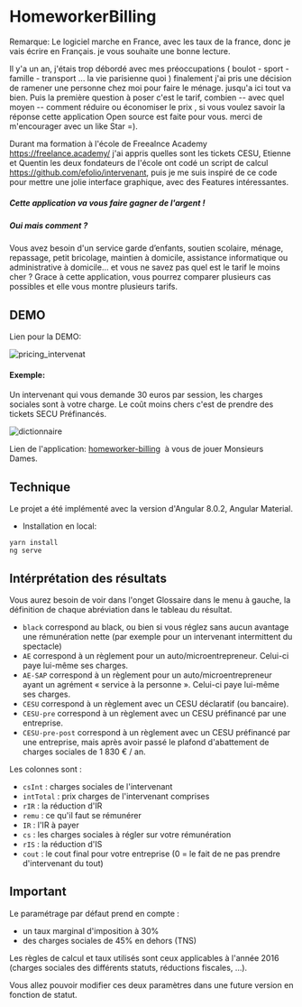 # HomeworkerBilling

Remarque: Le logiciel marche en France, avec les taux de la france, donc je vais écrire en Français. je vous souhaite une bonne lecture.

Il y'a un an, j'étais trop débordé avec mes préoccupations ( boulot - sport - famille - transport ... la vie parisienne quoi )
finalement j'ai pris une décision de ramener une personne chez moi pour faire le ménage. jusqu'a ici tout va bien. Puis la première question à poser c'est le tarif, combien -- avec quel moyen -- comment réduire ou économiser le prix , si vous voulez savoir la réponse cette application Open source est faite pour vous. merci de m'encourager avec un like Star =).

Durant ma formation à l'école de Freealnce Academy
https://freelance.academy/ j'ai appris quelles sont les tickets CESU, Etienne et Quentin les deux fondateurs de l'école ont codé un script de calcul https://github.com/efolio/intervenant,  puis je me suis inspiré de ce code pour mettre une jolie interface graphique, avec des Features intéressantes.

##### Cette application va vous faire gagner de l'argent !

##### Oui mais comment ?

Vous avez besoin d'un service garde d’enfants, soutien scolaire, ménage, repassage, petit bricolage, maintien à domicile, assistance informatique ou administrative à domicile… et vous ne savez pas quel est le tarif le moins cher ?
Grace à cette application, vous pourrez comparer plusieurs cas possibles et elle vous montre plusieurs tarifs.

## DEMO

Lien pour la DEMO:

![pricing_intervenat](https://user-images.githubusercontent.com/12816334/59857071-72a0a500-9378-11e9-97e3-98f3a879726c.png)

#### Exemple: 

Un intervenant qui vous demande 30 euros par session, les charges sociales sont à votre charge.
Le coût moins chers c'est de prendre des tickets SECU  Préfinancés.

![dictionnaire](https://user-images.githubusercontent.com/12816334/59859032-530b7b80-937c-11e9-9c28-c46a70c16332.png)

Lien de l'application: [homeworker-billing](https://anouar99pac.github.io/homeworker-billing/) 
à vous de jouer Monsieurs Dames.

## Technique

Le projet a été implémenté avec la version d'Angular 8.0.2, Angular Material.

- Installation en local:

```
yarn install
ng serve
```

## Intérprétation des résultats

Vous aurez besoin de voir dans l'onget Glossaire dans le menu à gauche, la définition de chaque abréviation dans le tableau du résultat.

- `black` correspond au black, ou bien si vous réglez sans aucun avantage une rémunération nette (par exemple pour un intervenant intermittent du spectacle)
- `AE` correspond à un règlement pour un auto/microentrepreneur. Celui-ci paye lui-même ses charges.
- `AE-SAP` correspond à un règlement pour un auto/microentrepreneur ayant un agrément « service à la personne ». Celui-ci paye lui-même ses charges.
- `CESU` correspond à un règlement avec un CESU déclaratif (ou bancaire).
- `CESU-pre` correspond à un règlement avec un CESU préfinancé par une entreprise.
- `CESU-pre-post` correspond à un règlement avec un CESU préfinancé par une entreprise, mais après avoir passé le plafond d'abattement de charges sociales de 1 830 € / an.

Les colonnes sont :
- `csInt` : charges sociales de l'intervenant
- `intTotal` : prix charges de l'intervenant comprises
- `rIR` : la réduction d'IR
- `remu` : ce qu'il faut se rémunérer
- `IR` : l'IR à payer
- `cs` : les charges sociales à régler sur votre rémunération
- `rIS` : la réduction d'IS
- `cout` : le cout final pour votre entreprise (0 = le fait de ne pas prendre d'intervenant du tout)

## Important

Le paramétrage par défaut prend en compte :

  * un taux marginal d'imposition à 30%
  * des charges sociales de 45% en dehors (TNS)

Les règles de calcul et taux utilisés sont ceux applicables à l'année 2016 (charges sociales des différents statuts, réductions fiscales, …).

Vous allez pouvoir modifier ces deux paramètres dans une future version en fonction de statut. 
